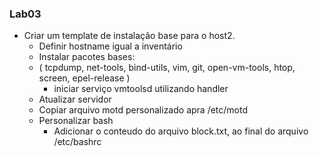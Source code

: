 ### Lab03 

- Criar um template de instalação base para o host2.
    - Definir hostname igual a inventário
    - Instalar pacotes bases:
	- ( tcpdump, net-tools, bind-utils, vim, git, open-vm-tools, htop, screen, epel-release )
        - iniciar serviço vmtoolsd utilizando handler
    - Atualizar servidor
    - Copiar arquivo motd personalizado apra /etc/motd
    - Personalizar bash
        - Adicionar o conteudo do arquivo block.txt, ao final do arquivo /etc/bashrc
